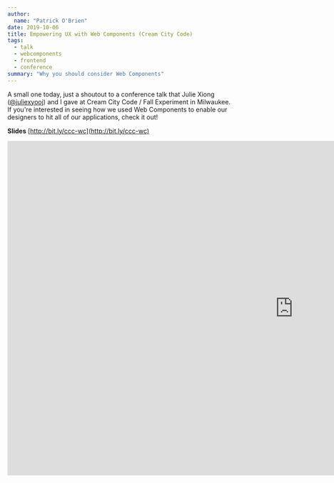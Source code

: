 ```yaml
---
author:
  name: "Patrick O'Brien"
date: 2019-10-06
title: Empowering UX with Web Components (Cream City Code)
tags:
  - talk
  - webcomponents
  - frontend
  - conference
summary: "Why you should consider Web Components"
---
```


A small one today, just a shoutout to a conference talk that Julie Xiong ([@juliexyooj](https://twitter.com/juliexyooj)) and I gave at Cream City Code / Fall Experiment in Milwaukee. If you're interested in seeing how we used Web Components to enable our designers to hit all of our applications, check it out!

**Slides** [http://bit.ly/ccc-wc](http://bit.ly/ccc-wc)

<iframe src="https://docs.google.com/presentation/d/e/2PACX-1vTkTKuL63vVhJgbjHYFAw4HfMFQ015Z1vAU7AaM3sTT_cgBtR75ct1M4_boPnLxUg8IXWDQ747WYYY8/embed?start=true&loop=false&delayms=10000" frameborder="0" width="1280" height="749" allowfullscreen="true" mozallowfullscreen="true" webkitallowfullscreen="true"></iframe>
